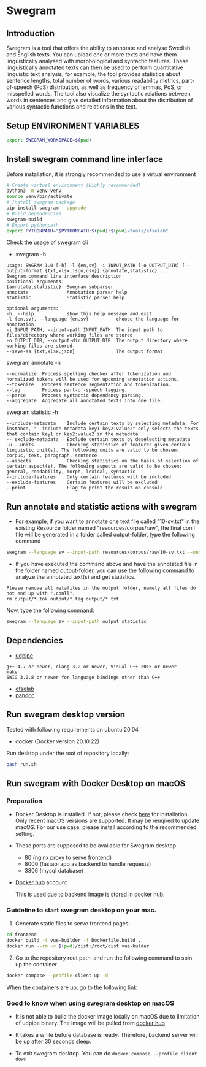# Swegram

## Introduction

Swegram is a tool that offers the ability to annotate and analyse Swedish and English texts. You can upload one or more texts and have them linguistically analysed with morphological and syntactic features. These linguistically annotated texts can then be used to perform quantitative linguistic text analysis; for example, the tool provides statistics about sentence lengths, total number of words, various readability metrics, part-of-speech (PoS) distribution, as well as frequency of lemmas, PoS, or misspelled words. The tool also visualize the syntactic relations between words in sentences and give detailed information about the distribution of various syntactic functions and relations in the text.


## Setup ENVIRONMENT VARIABLES
```bash
export SWEGRAM_WORKSPACE=$(pwd)
```


## Install swegram command line interface

Before installation, it is strongly recommended to use a virtual environment
```bash
# Create virtual environment (Highly recommended)
python3 -m venv venv
source venv/bin/activate
# Install swegram package
pip install swegram --upgrade
# Build dependencies
swegram-build
# Export pythonpath
export PYTHONPATH="$PYTHONPATH:$(pwd):$(pwd)/tools/efselab"
```

Check the usage of swegram cli

* swegram -h

```console
usage: SWGRAM 1.0 [-h] -l {en,sv} -i INPUT_PATH [-o OUTPUT_DIR] [--output-format {txt,xlsx,json,csv}] {annotate,statistic} ...
Swegram command line interface description
positional arguments:
{annotate,statistic}  Swegram subparser
annotate              Annotation parser help
statistic             Statistic parser help
```

```
optional arguments:
-h, --help            show this help message and exit
-l {en,sv}, --language {en,sv}          choose the language for annotation
-i INPUT_PATH, --input-path INPUT_PATH  The input path to files/directory where working files are stored
-o OUTPUT_DIR, --output-dir OUTPUT_DIR  The output directory where working files are stored
--save-as {txt,xlsx,json}               The output format
```

swegram annotate -h
```
--normalize  Process spelling checker after tokenization and normalized tokens will be used for upcoming annotation actions.
--tokenize   Process sentence segmentation and tokenization.
--tag        Process part-of-speech tagging.
--parse      Process syntactic dependency parsing.
--aggregate  Aggregate all annotated texts into one file.
```

swegram statistic -h
```console
--include-metadata    Include certain texts by selecting metadata. For instance, "--include-metadata key1 key2:value2" only selects the texts that contain key1 or key2:value2 in the metadata
-- exclude-metadata   Exclude certain texts by deselecting metadata
-u --units            Checking statistics of features given certain linguistic unit(s). The following units are valid to be chosen: corpus, text, paragraph, sentence
--aspects             Checking statistics on the basis of selection of certain aspect(s). The following aspects are valid to be chosen: general, readability, morph, lexical, syntactic
--include-features    Only certain features will be included
--exclude-features    Certain features will be excluded
--print               Flag to print the result on console
```

## Run annotate and statistic actions with swegram

* For example, if you want to annotate one text file called "10-sv.txt" in the existing Resource folder named "resources/corpus/raw", the final conll file will be generated in a folder called output-folder, type the following command

```bash
swegram --language sv --input-path resources/corpus/raw/10-sv.txt --output-dir output-folder annotate
```

* If you have executed the command above and have the annotated file in the folder named output-folder, you can use the following command to analyze the annotated text(s) and get statistics.

```tips
Please remove all metafiles in the output folder, namely all files do not end up with ".conll".
rm output/*.tok output/*.tag output/*.txt
```

Now, type the following command:
```bash
swegram --language sv --input-path output statistic
``` 

## Dependencies

* [udpipe](https://ufal.mff.cuni.cz/udpipe/1/install)

```
g++ 4.7 or newer, clang 3.2 or newer, Visual C++ 2015 or newer
make
SWIG 3.0.8 or newer for language bindings other than C++
```

* [efselab](https://github.com/robertostling/efselab)
* [pandoc](https://pandoc.org)


## Run swegram desktop version

Tested with following requirements on ubuntu:20.04

* docker (Docker version 20.10.22)

Run desktop under the root of repository locally:
```bash
bash run.sh
```

## Run swegram with Docker Desktop on macOS
### Preparation

* Docker Desktop is installed. If not, please check [here](https://docs.docker.com/desktop/install/mac-install/) for installation. Only recent macOS versions are supported. It may be reuqired to update macOS. For our use case, please install according to the recommended setting.

* These ports are supposed to be available for Swegram desktop.

    * 80 (nginx proxy to serve frontend)
    * 8000 (fastapi app as backend to handle requests)
    * 3306 (mysql database)

* [Docker hub](https://hub.docker.com/) account

    This is used due to backend image is stored in docker hub.


### Guideline to start swegram desktop on your mac.

1. Generate static files to serve frontend pages:

```bash
cd frontend
docker build -t vue-builder -f Dockerfile.build .
docker run --rm -v $(pwd)/dist:/root/dist vue-bulder
```

2. Go to the repository root path, and run the following command to spin up the container

```bash
docker compose --profile client up -d
```
When the containers are up, go to the following [link](http://localhost/#/en)


### Good to know when using swegram desktop on macOS

* It is not able to build the docker image locally on macOS due to limitation of udpipe binary. The image will be pulled from [docker hub](https://hub.docker.com/)

* It takes a while before database is ready. Therefore, backend server will be up after 30 seconds sleep.

* To exit swegram desktop. You can do `docker compose --profile client down`
